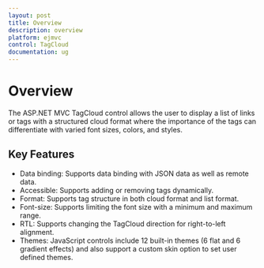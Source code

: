 ```yaml
---
layout: post
title: Overview
description: overview
platform: ejmvc
control: TagCloud
documentation: ug
---
```


# Overview

The ASP.NET MVC TagCloud control allows the user to display a list of links or tags with a structured cloud format where the importance of the tags can differentiate with varied font sizes, colors, and styles.

## Key Features

* Data binding: Supports data binding with JSON data as well as remote data.
* Accessible: Supports adding or removing tags dynamically.
* Format: Supports tag structure in both cloud format and list format.
* Font-size: Supports limiting the font size with a minimum and maximum range.
* RTL: Supports changing the TagCloud direction for right-to-left alignment.
* Themes: JavaScript controls include 12 built-in themes (6 flat and 6 gradient effects) and also support a custom skin option to set user defined themes.



